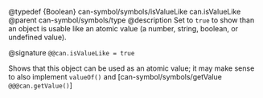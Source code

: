 @typedef {Boolean} can-symbol/symbols/isValueLike can.isValueLike
@parent can-symbol/symbols/type
@description Set to `true` to show than an object is usable like an atomic value (a number, string, boolean, or undefined value).

@signature `@@can.isValueLike = true`

Shows that this object can be used as an atomic value; it may make sense to also implement `valueOf()` and [can-symbol/symbols/getValue `@@@can.getValue()`]
